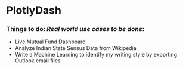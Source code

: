 # PlotlyDash

### Things to do: _Real world use cases to be done_:

* Live Mutual Fund Dashboard
* Analyze Indian State Sensus Data from Wikipedia
* Write a Machine Learning to identify my writing style by exporting Outlook email files


